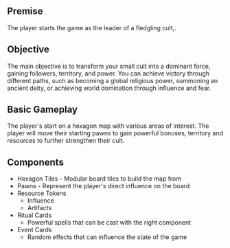 ## Premise
The player starts the game as the leader of a fledgling cult,.

## Objective
The main objective is to transform your small cult into a dominant force, gaining followers, territory, and power. You can achieve victory through different paths, such as becoming a global religious power, summoning an ancient deity, or achieving world domination through influence and fear.


## Basic Gameplay

The player's start on a hexagon map with various areas of interest. The player will move their starting pawns to gain powerful bonuses, territory and resources to further strengthen their cult.

## Components
- Hexagon Tiles - Modular board tiles to build the map from
- Pawns - Represent the player's direct influence on the board
- Resource Tokens
	- Influence
	- Artifacts
- Ritual Cards
	- Powerful  spells that can be cast with the right component
- Event Cards
	- Random effects that can influence the state of the game
